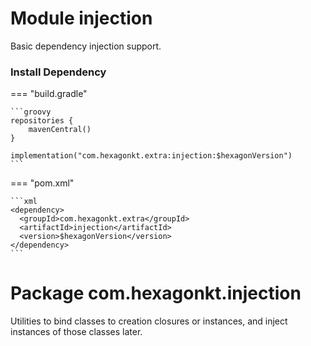 
# Module injection
Basic dependency injection support.

### Install Dependency

=== "build.gradle"

    ```groovy
    repositories {
        mavenCentral()
    }

    implementation("com.hexagonkt.extra:injection:$hexagonVersion")
    ```

=== "pom.xml"

    ```xml
    <dependency>
      <groupId>com.hexagonkt.extra</groupId>
      <artifactId>injection</artifactId>
      <version>$hexagonVersion</version>
    </dependency>
    ```

# Package com.hexagonkt.injection
Utilities to bind classes to creation closures or instances, and inject instances of those classes
later.
